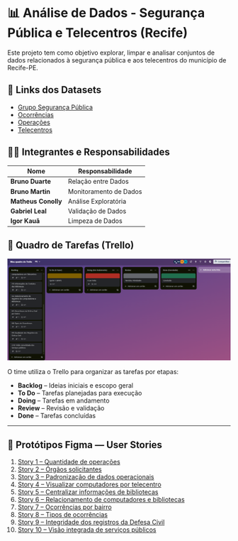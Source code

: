 # 📊 Análise de Dados - Segurança Pública e Telecentros (Recife)

Este projeto tem como objetivo explorar, limpar e analisar conjuntos de dados relacionados à segurança pública e aos telecentros do município de Recife-PE.

## 🔗 Links dos Datasets

- [Grupo Segurança Pública](http://dados.recife.pe.gov.br/dataset?groups=seguranca-publica)
- [Ocorrências](http://dados.recife.pe.gov.br/dataset/ocorrencias)
- [Operações](http://dados.recife.pe.gov.br/dataset/operacoes)
- [Telecentros](http://dados.recife.pe.gov.br/dataset/telecentros)

## 👨‍💻 Integrantes e Responsabilidades

| Nome              | Responsabilidade               |
|-------------------|--------------------------------|
| **Bruno Duarte**   | Relação entre Dados             |
| **Bruno Martin**   | Monitoramento de Dados          |
| **Matheus Conolly**| Análise Exploratória            |
| **Gabriel Leal**   | Validação de Dados              |
| **Igor Kauã**      | Limpeza de Dados                |

## 📌 Quadro de Tarefas (Trello)

![Print do Trello](imagens/tela-trello.png)

O time utiliza o Trello para organizar as tarefas por etapas:

- **Backlog** – Ideias iniciais e escopo geral
- **To Do** – Tarefas planejadas para execução
- **Doing** – Tarefas em andamento
- **Review** – Revisão e validação
- **Done** – Tarefas concluídas
---
## 🔗 Protótipos Figma — User Stories

1. [Story 1 – Quantidade de operações](https://tidy-emu-51194641.figma.site/)
2. [Story 2 – Órgãos solicitantes](https://civil-turn-11765480.figma.site/)
3. [Story 3 – Padronização de dados operacionais](https://www.figma.com/make/vlqDOmFuVxTqJVAIabx8jr/Padroniza%C3%A7%C3%A3o-de-Dados-Operacionais?node-id=0-1)
4. [Story 4 – Visualizar computadores por telecentro](https://www.figma.com/make/2oqCkagmEgNDTMgh1AtPXV/Visualizar-Computadores-por-Telecentro?node-id=0-1)
5. [Story 5 – Centralizar informações de bibliotecas](https://www.figma.com/make/akplWTsXx6tPbTX8zLtJtZ/Centralizar-Informa%C3%A7%C3%B5es-de-Bibliotecas?node-id=0-1)
6. [Story 6 – Relacionamento de computadores e bibliotecas](https://www.figma.com/make/XR03KHsySQAZ9ZFOfMBqu8/Padronizar-Registros-de-Bibliotecas?node-id=0-4)
7. [Story 7 – Ocorrências por bairro](https://www.figma.com/make/rfk0ZdTeLRmAJ8LBFMiWC0/Visualizar-Ocorr%C3%AAncias-por-Bairro?node-id=0-1)
8. [Story 8 – Tipos de ocorrências](https://www.figma.com/make/UM9zZRwLMUQX0yWA1z3bve/Acesso-a-Ocorr%C3%AAncias-Categorizadas?node-id=0-1)
9. [Story 9 – Integridade dos registros da Defesa Civil](https://www.figma.com/make/1NDaJwmy4rhl6GBTzpjtR5/Garantir-Integridade-de-Dados?node-id=0-1)
10. [Story 10 – Visão integrada de serviços públicos](https://www.figma.com/make/q6DUjEjkmouvKxnC9kkGBY/Vis%C3%A3o-Integrada-de-Servi%C3%A7os?node-id=0-1)


